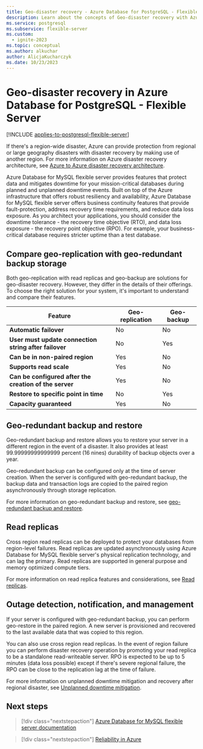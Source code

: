 ```yaml
---
title: Geo-disaster recovery - Azure Database for PostgreSQL - Flexible Server
description: Learn about the concepts of Geo-disaster recovery with Azure Database for PostgreSQL - Flexible Server
ms.service: postgresql
ms.subservice: flexible-server
ms.custom:
  - ignite-2023
ms.topic: conceptual
ms.author: alkuchar
author: AlicjaKucharczyk
ms.date: 10/23/2023
---
```


# Geo-disaster recovery in Azure Database for PostgreSQL - Flexible Server

[!INCLUDE [applies-to-postgresql-flexible-server](../includes/applies-to-postgresql-flexible-server.md)]

If there's a region-wide disaster, Azure can provide protection from regional or large geography disasters with disaster recovery by making use of another region. For more information on Azure disaster recovery architecture, see [Azure to Azure disaster recovery architecture](../../site-recovery/azure-to-azure-architecture.md).

Azure Database for MySQL flexible server provides features that protect data and mitigates downtime for your mission-critical databases during planned and unplanned downtime events. Built on top of the Azure infrastructure that offers robust resiliency and availability, Azure Database for MySQL flexible server offers business continuity features that provide fault-protection, address recovery time requirements, and reduce data loss exposure. As you architect your applications, you should consider the downtime tolerance - the recovery time objective (RTO), and data loss exposure - the recovery point objective (RPO). For example, your business-critical database requires stricter uptime than a test database.

## Compare geo-replication with geo-redundant backup storage
Both geo-replication with read replicas and geo-backup are solutions for geo-disaster recovery. However, they differ in the details of their offerings. To choose the right solution for your system, it's important to understand and compare their features.

| **Feature**                                            | **Geo-replication** | **Geo-backup** |
|--------------------------------------------------------|--------------------|----------------|
| <b> Automatic failover                                 | No                 | No             |
| <b> User must update connection string after failover	 | No                 | Yes            |
| <b> Can be in non-paired region                        | Yes                | No             |
| <b> Supports read scale                                | Yes                | No             |
| <b> Can be configured after the creation of the server | Yes                | No             |
| <b> Restore to specific point in time                  | No                 | Yes            |
| <b> Capacity guaranteed                                | Yes                | No             |    


## Geo-redundant backup and restore

Geo-redundant backup and restore allows you to restore your server in a different region in the event of a disaster. It also provides at least 99.99999999999999 percent (16 nines) durability of backup objects over a year.

Geo-redundant backup can be configured only at the time of server creation. When the server is configured with geo-redundant backup, the backup data and transaction logs are copied to the paired region asynchronously through storage replication.

For more information on geo-redundant backup and restore, see [geo-redundant backup and restore](/azure/postgresql/flexible-server/concepts-backup-restore#geo-redundant-backup-and-restore).

## Read replicas

Cross region read replicas can be deployed to protect your databases from region-level failures. Read replicas are updated asynchronously using Azure Database for MySQL flexible server's physical replication technology, and can lag the primary. Read replicas are supported in general purpose and memory optimized compute tiers.

For more information on read replica features and considerations, see [Read replicas](/azure/postgresql/flexible-server/concepts-read-replicas).

## Outage detection, notification, and management

If your server is configured with geo-redundant backup, you can perform geo-restore in the paired region. A new server is provisioned and recovered to the last available data that was copied to this region.

You can also use cross region read replicas. In the event of region failure you can perform disaster recovery operation by promoting your read replica to be a standalone read-writeable server. RPO is expected to be up to 5 minutes (data loss possible) except if there's severe regional failure, the RPO can be close to the replication lag at the time of failure.

For more information on unplanned downtime mitigation and recovery after regional disaster, see [Unplanned downtime mitigation](/azure/postgresql/flexible-server/concepts-business-continuity#unplanned-downtime-mitigation).

## Next steps

> [!div class="nextstepaction"]
> [Azure Database for MySQL flexible server documentation](/azure/postgresql/)

> [!div class="nextstepaction"]
> [Reliability in Azure](../../reliability/availability-zones-overview.md)
